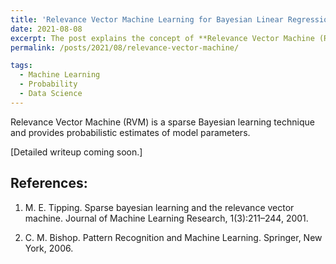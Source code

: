 ```yaml
---
title: 'Relevance Vector Machine Learning for Bayesian Linear Regression'
date: 2021-08-08
excerpt: The post explains the concept of **Relevance Vector Machine (RVM) Learning**. Click [here](https://sayrjked.github.io/posts/2021/08/relevance-vector-machine/) to read further.
permalink: /posts/2021/08/relevance-vector-machine/

tags:
  - Machine Learning
  - Probability
  - Data Science
---
```


Relevance Vector Machine (RVM) is a sparse Bayesian learning technique and provides probabilistic estimates of model parameters.

[Detailed writeup coming soon.]

## References:

1. M. E. Tipping. Sparse bayesian learning and the relevance vector machine. Journal of Machine Learning Research, 1(3):211–244, 2001.

2. C. M. Bishop. Pattern Recognition and Machine Learning. Springer, New York, 2006.

